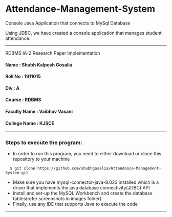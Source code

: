 # Attendance-Management-System
Console Java Application that connects to MySql Database

Using JDBC, we have created a console application that manages student attendance.

---------------------------------------------------------------------------------
RDBMS IA-2 Research Paper Implementation<br/>
#### Name : Shubh Kalpesh Gosalia<br/>
#### Roll No : 1911015<br/>
#### Div : A<br/>
#### Course : RDBMS<br/>
#### Faculty Name : Vaibhav Vasani<br/>
#### College Name : KJSCE<br/>

---------------------------------------------------------------------------------

### Steps to execute the program:<br/>
* In order to run this program, you need to either download or clone this repository to your machine
```
  $ git clone https://github.com/shubhgosalia/Attendance-Management-System.git
```
* Make sure you have mysql-connector-java-8.023 installed which is a driver that implements the java database connectivity(JDBC) API
* Install and set-up the MySQL Workbench and create the database tables(refer screenshots in images folder)
* Finally, use any IDE that supports Java to execute the code

---------------------------------------------------------------------------------

